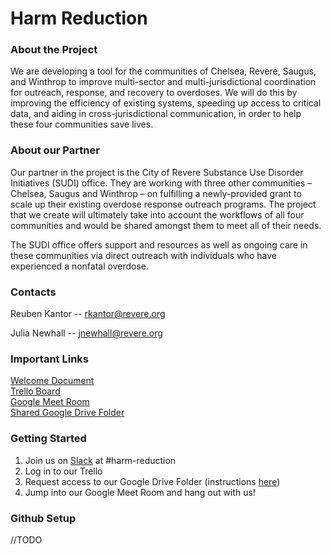 # Harm Reduction

### About the Project

We are developing a tool for the communities of Chelsea, Revere, Saugus, and Winthrop to improve multi-sector and multi-jurisdictional coordination for outreach, response, and recovery to overdoses. We will do this by improving the efficiency of existing systems, speeding up access to critical data, and aiding in cross-jurisdictional  communication, in order to help these four communities save lives.

### About our Partner

Our partner in the project is the City of Revere Substance Use Disorder Initiatives (SUDI) office. They are working with three other communities – Chelsea, Saugus and Winthrop – on fulfilling a newly-provided grant to scale up their existing overdose response outreach programs. The project that we create will ultimately take into account the workflows of all four communities and would be shared amongst them to meet all of their needs. 

The SUDI office offers support and resources as well as ongoing care in these communities via direct outreach with individuals who have experienced a nonfatal overdose.

### Contacts 

Reuben Kantor -- [rkantor@revere.org](rkantor@revere.org)    

Julia Newhall -- [jnewhall@revere.org](jnewhall@revere.org)  


### Important Links

[Welcome Document](https://docs.google.com/document/d/1_yO1GpPvAFnRMpydOWtpd19yDq7Tr0t0ZJdet0WwJpY/edit?usp=sharing)  
[Trello Board](https://trello.com/b/E93Cmx9n/harm-reduction)  
[Google Meet Room](http://www.codeforboston.org/rooms/harmreduction)  
[Shared Google Drive Folder](https://drive.google.com/drive/folders/14Q1e3VCWJSqldykqSxwEAwAdSq6dMnl3?usp=sharing)  

### Getting Started

1. Join us on [Slack](http://slack.codeforboston.org) at #harm-reduction
2. Log in to our Trello
3. Request access to our Google Drive Folder (instructions [here](https://docs.google.com/document/d/1_yO1GpPvAFnRMpydOWtpd19yDq7Tr0t0ZJdet0WwJpY/edit#heading=h.sve3pgxt3iph))
4. Jump into our Google Meet Room and hang out with us!

### Github Setup

//TODO 
